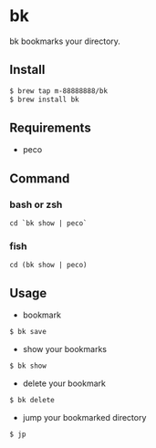 # bk

bk bookmarks your directory.

## Install

```sh
$ brew tap m-88888888/bk
$ brew install bk
```

## Requirements
- peco

## Command

### bash or zsh
```
cd `bk show | peco`
```

### fish
```
cd (bk show | peco)
```

## Usage

- bookmark
```sh
$ bk save
```

- show your bookmarks
```sh
$ bk show
```

- delete your bookmark
```sh
$ bk delete
```

- jump your bookmarked directory
```sh
$ jp
```
